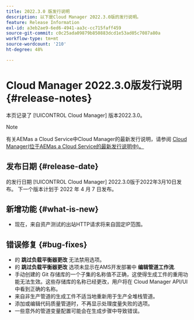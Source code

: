 ```yaml
---
title: 2022.3.0 版发行说明
description: 以下是Cloud Manager 2022.3.0版的发行说明。
feature: Release Information
exl-id: a3eb2ae9-6ed6-4941-aa3c-cc715faff459
source-git-commit: c0c25ada09879b850883dcd1e53ad05c7087a80a
workflow-type: tm+mt
source-wordcount: '210'
ht-degree: 48%

---
```


# Cloud Manager 2022.3.0版发行说明 {#release-notes}

本页记录了 [!UICONTROL Cloud Manager] 版本2022.3.0。

>[!NOTE]
>
>有关AEMas a Cloud Service中Cloud Manager的最新发行说明，请参阅 [Cloud Manager(位于AEMas a Cloud Service的最新发行说明中)。](https://experienceleague.adobe.com/docs/experience-manager-cloud-service/content/implementing/using-cloud-manager/release-notes-cloud-manager/release-notes-cm-current.html)

## 发布日期 {#release-date}

的发行日期 [!UICONTROL Cloud Manager] 2022.3.0版于2022年3月10日发布。 下一个版本计划于 2022 年 4 月 7 日发布。

## 新增功能 {#what-is-new}

* 现在，来自资产测试的出站HTTP请求将来自固定IP范围。


## 错误修复 {#bug-fixes}

* 的 **跳过负载平衡器更改** 无法禁用选项。
* 的 **跳过负载平衡器更改** 选项未显示在AMS开发部署中 **编辑管道工作流**.
* 手动创建的 Git 存储库的一个子集的名称值不正确，这使得生成工件的重用功能无法生效。这些存储库的名称已经更改，用户将在 Cloud Manager API/UI 中看到正确的名称。
* 来自非生产管道的生成工件不适当地重新用于生产全堆栈管道。
* 添加或编辑代码质量管道时，不再显示处理度量失败的选项。
* 一些意外的管道变量配置可能会在生成步骤中导致错误。

